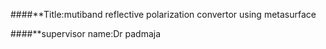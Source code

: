 ####**Title:mutiband reflective polarization convertor using metasurface 

####**supervisor name:Dr padmaja

